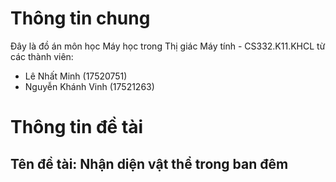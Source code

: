 # Thông tin chung
Đây là đồ án môn học Máy học trong Thị giác Máy tính - CS332.K11.KHCL từ các thành viên:
- Lê Nhất Minh (17520751) 
- Nguyễn Khánh Vinh (17521263)

# Thông tin đề tài 
## Tên đề tài: Nhận diện vật thể trong ban đêm
